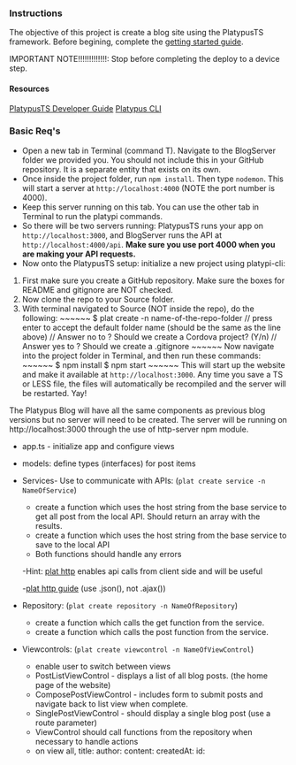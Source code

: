 ### Instructions

The objective of this project is create a blog site using the PlatypusTS framework.
Before begining, complete the [getting started guide](https://developers.platypi.io/docs/getting-started).

IMPORTANT NOTE!!!!!!!!!!!!!: Stop before completing the deploy to a device step.

#### Resources
[PlatypusTS Developer Guide](https://developers.platypi.io/docs/guide)
[Platypus CLI](https://developers.platypi.io/docs/guide/cli)


### Basic Req's
* Open a new tab in Terminal (command T). Navigate to the BlogServer folder we provided you. You should not include this in your GitHub repository. It is a separate entity that exists on its own.
* Once inside the project folder, run `npm install`. Then type `nodemon`. This will start a server at `http://localhost:4000` (NOTE the port number is 4000).
* Keep this server running on this tab. You can use the other tab in Terminal to run the platypi commands.
* So there will be two servers running: PlatypusTS runs your app on `http://localhost:3000`, and BlogServer runs the API at `http://localhost:4000/api`. **Make sure you use port 4000 when you are making your API requests.**
* Now onto the PlatypusTS setup: initialize a new project using platypi-cli:
1. First make sure you create a GitHub repository. Make sure the boxes for README and gitignore are NOT checked.
2. Now clone the repo to your Source folder.
3. With terminal navigated to Source (NOT inside the repo), do the following:
		~~~~~~
		$ plat create -n name-of-the-repo-folder
        // press enter to accept the default folder name (should be the same as the line above)
		// Answer no to ? Should we create a Cordova project? (Y/n)
        // Answer yes to ? Should we create a .gitignore
        ~~~~~~
Now navigate into the project folder in Terminal, and then run these commands:
        ~~~~~~
		$ npm install
		$ npm start
		~~~~~~
This will start up the website and make it available at `http://localhost:3000`. Any time you save a TS or LESS file, the files will automatically be recompiled and the server will be restarted. Yay!

The Platypus Blog will have all the same components as previous blog versions but no server will need to be created. The server will be running on http://localhost:3000 through the use of http-server npm module.

* app.ts - initialize app and configure views
* models: define types (interfaces) for post items

* Services- Use to communicate with APIs: (`plat create service -n NameOfService`)
	- create a function which uses the host string from the base service to get all post from the local API. Should return an array with the results.
	- create a function which uses the host string from the base service to save to the local API
	- Both functions should handle any errors

	-Hint: [plat http](https://developers.platypi.io/docs/api/class/plat.async.Http) enables api calls from client side and will be useful
	
    -[plat http guide](https://developers.platypi.io/docs/guide/useful-components#plat.async.Http) (use .json(), not .ajax())

* Repository: (`plat create repository -n NameOfRepository`)
	- create a function which calls the get function from the service.
	- create a function which calls the post function from the service.

* Viewcontrols: (`plat create viewcontrol -n NameOfViewControl`)
	- enable user to switch between views
	- PostListViewControl - displays a list of all blog posts. (the home page of the website)
	- ComposePostViewControl - includes form to submit posts and navigate back to list view when complete.
    - SinglePostViewControl - should display a single blog post (use a route parameter)
	- ViewControl should call functions from the repository when necessary to handle actions
	- on view all, title: author: content: createdAt: id:


